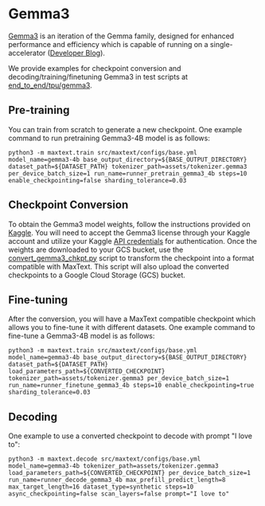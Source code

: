<!--
 Copyright 2025 Google LLC

 Licensed under the Apache License, Version 2.0 (the "License");
 you may not use this file except in compliance with the License.
 You may obtain a copy of the License at

      https://www.apache.org/licenses/LICENSE-2.0

 Unless required by applicable law or agreed to in writing, software
 distributed under the License is distributed on an "AS IS" BASIS,
 WITHOUT WARRANTIES OR CONDITIONS OF ANY KIND, either express or implied.
 See the License for the specific language governing permissions and
 limitations under the License.
 -->

# Gemma3

[Gemma3](https://ai.google.dev/gemma) is an iteration of the Gemma family, designed for enhanced performance and efficiency which is capable of running on a single-accelerator ([Developer Blog](https://blog.google/technology/developers/gemma-3/)). 

We provide examples for checkpoint conversion and decoding/training/finetuning Gemma3 in test scripts at [end_to_end/tpu/gemma3](https://github.com/AI-Hypercomputer/maxtext/tree/main/end_to_end/tpu/gemma3). 


## Pre-training
You can train from scratch to generate a new checkpoint. One example command to run pretraining Gemma3-4B model is as follows:

```
python3 -m maxtext.train src/maxtext/configs/base.yml model_name=gemma3-4b base_output_directory=${BASE_OUTPUT_DIRECTORY} dataset_path=${DATASET_PATH} tokenizer_path=assets/tokenizer.gemma3 per_device_batch_size=1 run_name=runner_pretrain_gemma3_4b steps=10 enable_checkpointing=false sharding_tolerance=0.03
```

## Checkpoint Conversion
To obtain the Gemma3 model weights, follow the instructions provided on [Kaggle](https://www.kaggle.com/models/google/gemma-3/flax/). You will need to accept the Gemma3 license through your Kaggle account and utilize your Kaggle [API credentials](https://github.com/Kaggle/kaggle-api?tab=readme-ov-file#api-credentials) for authentication. Once the weights are downloaded to your GCS bucket, use the [convert_gemma3_chkpt.py](https://github.com/AI-Hypercomputer/maxtext/blob/main/src/maxtext/convert_gemma3_chkpt.py) script to transform the checkpoint into a format compatible with MaxText. This script will also upload the converted checkpoints to a Google Cloud Storage (GCS) bucket.

## Fine-tuning
After the conversion, you will have a MaxText compatible checkpoint which allows you to fine-tune it with different datasets. One example command to fine-tune a Gemma3-4B model is as follows:

```
python3 -m maxtext.train src/maxtext/configs/base.yml model_name=gemma3-4b base_output_directory=${BASE_OUTPUT_DIRECTORY} dataset_path=${DATASET_PATH} load_parameters_path=${CONVERTED_CHECKPOINT} tokenizer_path=assets/tokenizer.gemma3 per_device_batch_size=1 run_name=runner_finetune_gemma3_4b steps=10 enable_checkpointing=true sharding_tolerance=0.03
```

## Decoding
One example to use a converted checkpoint to decode with prompt "I love to":

```
python3 -m maxtext.decode src/maxtext/configs/base.yml model_name=gemma3-4b tokenizer_path=assets/tokenizer.gemma3 load_parameters_path=${CONVERTED_CHECKPOINT} per_device_batch_size=1 run_name=runner_decode_gemma3_4b max_prefill_predict_length=8 max_target_length=16 dataset_type=synthetic steps=10 async_checkpointing=false scan_layers=false prompt="I love to"
```